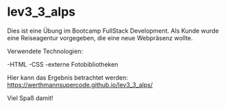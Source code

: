 # lev3_3_alps

Dies ist eine Übung im Bootcamp FullStack Development.
Als Kunde wurde eine Reiseagentur vorgegeben, die eine neue Webpräsenz wollte.

Verwendete Technologien:

-HTML
-CSS
-externe Fotobibliotheken

Hier kann das Ergebnis betrachtet werden: https://werthmannsupercode.github.io/lev3_3_alps/

Viel Spaß damit! 
